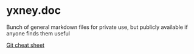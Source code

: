 # yxney.doc
Bunch of general markdown files for private use, but publicly available if anyone finds them useful

[Git cheat sheet](git.md)
